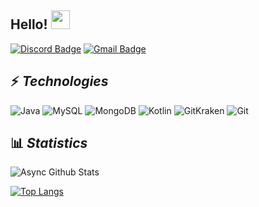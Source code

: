 
## Hello! <img src="https://raw.githubusercontent.com/aemmadi/aemmadi/master/wave.gif" width="30px">



[![Discord Badge](https://img.shields.io/badge/-Async@4280-000?style=flat-square&logo=Discord&logoColor=white)](Async#4280) [![Gmail Badge](https://img.shields.io/badge/-jvictor2018pb@gmail.com-c14438?style=flat-square&logo=Gmail&logoColor=white&link=mailto:jvictor2018pb@gmail.com)](mailto:jvictor2018pb@gmail.com)

## ⚡ *Technologies*
![Java](https://img.shields.io/badge/-Java-f55442?style=flat-square&logo=java) ![MySQL](https://img.shields.io/badge/-MySQL-5677d1?style=flat-square&logo=mysql) ![MongoDB](https://img.shields.io/badge/-MongoDB-black?style=flat-square&logo=mongodb) ![Kotlin](https://img.shields.io/badge/-Kotlin-bd931c?style=flat-square&logo=kotlin) ![GitKraken](https://img.shields.io/badge/-GitKraken-12443f?style=flat-square&logo=gitkraken) ![Git](https://img.shields.io/badge/-Git-%23F05032?style=flat-square&logo=git&logoColor=%23ffffff)

## 📊 ***Statistics***
![Async Github Stats](https://github-readme-stats.vercel.app/api?username=asynccc&&count_private=true&hide_title=true&show_icons=true&theme=dracula)

[![Top Langs](https://github-readme-stats.vercel.app/api/top-langs/?username=asynccc&card_width=445&langs_count=5&custom_title=Linguagens+mais+usadas&theme=dracula&layout=compact)](https://github.com/asynccc)
